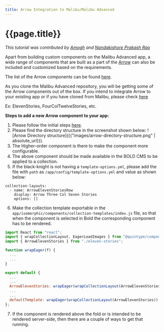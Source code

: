 ```yaml
---
title: Arrow Integration to Malibu/Malibu Advanced
---
```

# {{page.title}}

_This tutorial was contributed by [Amogh](https://github.com/ags1773) and [Nandakishore Prakash Rao](https://twitter.com/nkp_adm)_

Apart from building custom components on the Malibu Advanced app, a wide range of components that are built as a part of the [Arrow](https://developers.quintype.com/quintype-node-arrow/) can also be included and customized based on the requirements.

The list of the Arrow components can be found [here](https://developers.quintype.com/quintype-node-arrow/).

As you clone the Malibu Advanced repository, you will be getting some of the Arrow components out of the box. If you intend to integrate Arrow to your existing app or if you have cloned from Malibu, please check [here](https://developers.quintype.com/quintype-node-arrow/?path=/story/introduction--getting-started)

Ex: ElevenStories, FourColTwelveStories, etc.

**Steps to add a new Arrow component to your app:**

1. Please follow the initial steps [here](https://developers.quintype.com/quintype-node-arrow/?path=/story/introduction--getting-started).
2. Please find the directory structure in the screenshot shown below:
![Arrow Directory structure]({{"images/arrow-directory-structure.png" | absolute_url}}).
3. The Higher-order component is there to make the component more configurable.
4. The above component should be made available in the BOLD CMS to be applied to a collection.
5. If the black-knight is not having a `template-options.yml`, please add the file with `path` as `/app/config/template-options.yml` and value as shown below:
```
collection-layouts:
  - name: ArrowElevenStoriesRow
    display: Arrow Three Col Seven Stories
    options: []
```
6. Make the collection template exportable in the `app/isomorphic/components/collection-templates/index.js` file, so that when the component is selected in Bold the corresponding component has to be rendered.

  ```javascript
  import React from "react";
  import { wrapCollectionLayout, EagerLoadImages } from "@quintype/components";
  import { ArrowElevenStories } from "./eleven-stories";

  function wrapEager(f) {
    ...
    ...
  }

  export default {
    ...
    ...
    ArrowElevenStories: wrapEager(wrapCollectionLayout(ArrowElevenStories)),
    ...
    ...
    defaultTemplate: wrapEager(wrapCollectionLayout(ArrowElevenStories))
  };
  ```

7. If the component is rendered above the fold or is intended to be rendered server-side, then there are a couple of ways to get that running.